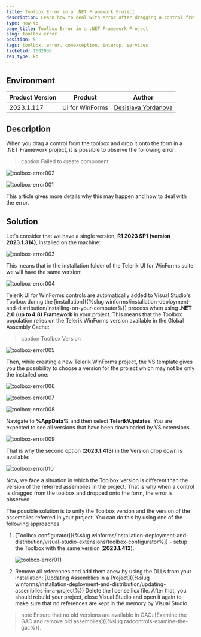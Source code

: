 ```yaml
---
title: Toolbox Error in a .NET Framework Project
description: Learn how to deal with error after dragging a control from the toolbox and dropping it onto the form. 
type: how-to
page_title: Toolbox Error in a .NET Framework Project
slug: toolbox-error
position: 5
tags: toolbox, error, comexception, interop, services
ticketid: 1602936
res_type: kb
---
```



## Environment
|Product Version|Product|Author|
|----|----|----|
|2023.1.117|UI for WinForms|[Desislava Yordanova](https://www.telerik.com/blogs/author/desislava-yordanova)|

## Description

When you drag a control from the toolbox and drop it onto the form in a .NET Framework project, it is possible to observe the following error: 

>caption Failed to create component

![toolbox-error002](images/toolbox-error002.png)

![toolbox-error001](images/toolbox-error001.gif)

This article gives more details why this may happen and how to deal with the error.

## Solution

Let's consider that we have a single version, **R1 2023 SP1 (version 2023.1.314)**, installed on the machine:

![toolbox-error003](images/toolbox-error003.png)

This means that in the installation folder of the Telerik UI for WinForms suite we will have the same version:

![toolbox-error004](images/toolbox-error004.png)

Telerik UI for WinForms controls are automatically added to Visual Studio's Toolbox during the [installation]({%slug winforms/installation-deployment-and-distribution/installing-on-your-computer%}) process when using **.NET 2.0 (up to 4.8) Framework** in your project. This means that the Toolbox population relies on the Telerik WinForms version available in the Global Assembly Cache:

>caption Toolbox Version

![toolbox-error005](images/toolbox-error005.png)

Then, while creating a new Telerik WinForms project, the VS template gives you the possibility to choose a version for the project which may not be only the installed one:

![toolbox-error006](images/toolbox-error006.png)

![toolbox-error007](images/toolbox-error007.png)

![toolbox-error008](images/toolbox-error008.png)

Navigate to **%AppData%** and then select **Telerik\Updates**. You are expected to see all versions that have been downloaded by VS extensions.

![toolbox-error009](images/toolbox-error009.png)

That is why the second option (**2023.1.413**) in the Version drop down is available:

![toolbox-error010](images/toolbox-error010.png) 

Now, we face a situation in which the Toolbox version is different than the version of the referred assemblies in the project. That is why when a control is dragged from the toolbox and dropped onto the form, the error is observed.

The possible solution is to unify the Toolbox version and the version of the assemblies referred in your project. You can do this by using one of the following approaches:

1. [Toolbox configurator]({%slug winforms/installation-deployment-and-distribution/visual-studio-extensions/toolbox-configurator%}) - setup the Toolbox with the same version (**2023.1.413**).

	![toolbox-error011](images/toolbox-error011.png) 

2. Remove all references and add them anew by using the DLLs from your installation: [Updating Assemblies in a Project]({%slug winforms/installation-deployment-and-distribution/updating-assemblies-in-a-project%})
Delete the license.licx file. After that, you should rebuild your project, close Visual Studio and open it again to make sure that no references are kept in the memory by Visual Studio. 
>note Ensure that no old versions are available in GAC: [Examine the GAC and remove old assemblies]({%slug radcontrols-examine-the-gac%}).
>